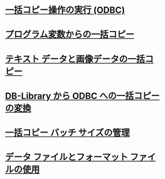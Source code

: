 # [一括コピー操作の実行 (ODBC)](performing-bulk-copy-operations-odbc.md)
# [プログラム変数からの一括コピー](bulk-copying-from-program-variables.md)
# [テキスト データと画像データの一括コピー](bulk-copying-text-and-image-data.md)
# [DB-Library から ODBC への一括コピーの変換](converting-from-db-library-to-odbc-bulk-copy.md)
# [一括コピー バッチ サイズの管理](managing-bulk-copy-batch-sizes.md)
# [データ ファイルとフォーマット ファイルの使用](using-data-files-and-format-files.md)
